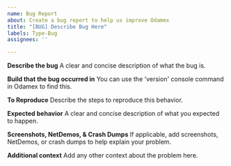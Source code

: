 ```yaml
---
name: Bug Report
about: Create a bug report to help us improve Odamex
title: "[BUG] Describe Bug Here"
labels: Type-Bug
assignees: ''

---
```


**Describe the bug**
A clear and concise description of what the bug is.

**Build that the bug occurred in**
You can use the 'version' console command in Odamex to find this.

**To Reproduce**
Describe the steps to reproduce this behavior.

**Expected behavior**
A clear and concise description of what you expected to happen.

**Screenshots, NetDemos, & Crash Dumps**
If applicable, add screenshots, NetDemos, or crash dumps to help explain your problem.

**Additional context**
Add any other context about the problem here.
